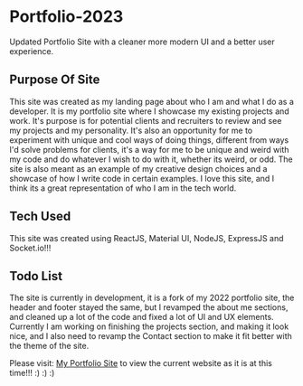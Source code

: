 # Portfolio-2023
Updated Portfolio Site with a cleaner more modern UI and a better user experience.

## Purpose Of Site

This site was created as my landing page about who I am and what I do as a developer. It is my portfolio site where I showcase my existing projects and work. 
It's purpose is for potential clients and recruiters to review and see my projects and my personality. It's also an opportunity for me to experiment with unique
and cool ways of doing things, different from ways I'd solve problems for clients, it's a way for me to be unique and weird with my code and do whatever I wish to do
with it, whether its weird, or odd. The site is also meant as an example of my creative design choices and a showcase of how I write code in certain examples. I love
this site, and I think its a great representation of who I am in the tech world.

## Tech Used

This site was created using ReactJS, Material UI, NodeJS, ExpressJS and Socket.io!!!

## Todo List

The site is currently in development, it is a fork of my 2022 portfolio site, the header and footer stayed the same, but I revamped the about me sections,
and cleaned up a lot of the code and fixed a lot of UI and UX elements. Currently I am working on finishing the projects section, and making it look nice,
and I also need to revamp the Contact section to make it fit better with the theme of the site.

Please visit: [My Portfolio Site](http://felipedev.us/) to view the current website as it is at this time!!! :) :) :)
